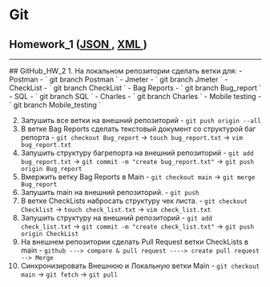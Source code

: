 # Git
## Homework_1 (<a href="https://github.com/Vladnik937/Json">JSON </a> , <a href="https://github.com/Vladnik937/XML"> XML </a>)
<hr>
## GitHub_HW_2
1. На локальном репозитории сделать ветки для:
- Postman  - ` git branch Postman `
- Jmeter - ` git branch Jmeter `
- CheckList - ` git branch CheckList `
- Bag Reports - ` git branch Bug_report `
- SQL - ` git branch SQL `
- Charles - ` git branch Charles `
- Mobile testing - ` git branch Mobile_testing `

2. Запушить все ветки на внешний репозиторий - ` git push origin --all `
3. В ветке Bag Reports сделать текстовый документ со структурой баг репорта - ` git checkout Bug_report ` -> ` touch bug_report.txt ` -> ` vim bug_report.txt `
4. Запушить структуру багрепорта на внешний репозиторий - ` git add bug_report.txt ` -> ` git commit -m "create bug_report.txt" ` -> ` git push origin Bug_report ` 
5. Вмержить ветку Bag Reports в Main - ` git checkout main ` -> ` git merge Bug_report `
6. Запушить main на внешний репозиторий. - ` git push `
7. В ветке CheckLists набросать структуру чек листа. - ` git checkout Checklist ` -> ` touch check_list.txt ` -> ` vim check_list.txt ` 
8. Запушить структуру на внешний репозиторий - ` git add check_list.txt ` -> ` git commit -m "create check_list.txt" ` -> ` git push origin CheckList ` 
9. На внешнем репозитории сделать Pull Request ветки CheckLists в main - ` github ---> compare & pull request ----> create pull request --> Merge ` 
10. Синхронизировать Внешнюю и Локальную ветки Main - ` git checkout main ` -> ` git fetch ` -> ` git pull `
